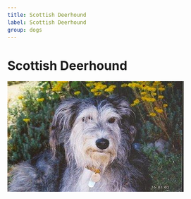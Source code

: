 ```yaml
---
title: Scottish Deerhound
label: Scottish Deerhound
group: dogs
---
```


# Scottish Deerhound

![Scottish Deerhound](/assets/images/Scottish_deerhound/image.jpg "Scottish Deerhound")